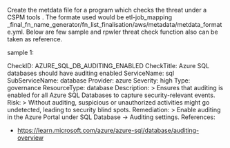 Create the metdata file for a program which checks the threat under a CSPM tools . The formate used would be etl-job_mapping _final_fn_name_generator/fn_list_finalisation/aws/metadata/metdata_formate.yml. Below are few sample and rpwler threat check function also can be taken as reference.


sample 1:

CheckID: AZURE_SQL_DB_AUDITING_ENABLED
CheckTitle: Azure SQL databases should have auditing enabled
ServiceName: sql
SubServiceName: database
Provider: azure
Severity: high
Type: governance
ResourceType: database
Description: >
  Ensures that auditing is enabled for all Azure SQL Databases 
  to capture security-relevant events.
Risk: >
  Without auditing, suspicious or unauthorized activities might go undetected, 
  leading to security blind spots.
Remediation: >
  Enable auditing in the Azure Portal under SQL Database -> Auditing settings.
References:
  - https://learn.microsoft.com/azure/azure-sql/database/auditing-overview
